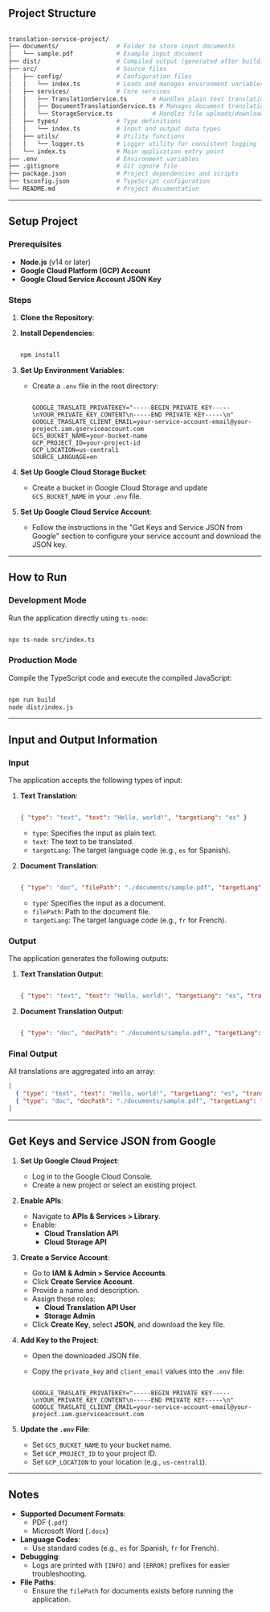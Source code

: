 # 

## Project Structure

```bash

translation-service-project/
├── documents/                # Folder to store input documents
│   └── sample.pdf            # Example input document
├── dist/                     # Compiled output (generated after build)
├── src/                      # Source files
│   ├── config/               # Configuration files
│   │   └── index.ts          # Loads and manages environment variables
│   ├── services/             # Core services
│   │   ├── TranslationService.ts       # Handles plain text translation
│   │   ├── DocumentTranslationService.ts # Manages document translation
│   │   └── StorageService.ts           # Handles file uploads/downloads to/from GCS
│   ├── types/                # Type definitions
│   │   └── index.ts          # Input and output data types
│   ├── utils/                # Utility functions
│   │   └── logger.ts         # Logger utility for consistent logging
│   └── index.ts              # Main application entry point
├── .env                      # Environment variables
├── .gitignore                # Git ignore file
├── package.json              # Project dependencies and scripts
├── tsconfig.json             # TypeScript configuration
└── README.md                 # Project documentation

```

---

## Setup Project

### Prerequisites

- **Node.js** (v14 or later)
- **Google Cloud Platform (GCP) Account**
- **Google Cloud Service Account JSON Key**

### Steps

1. **Clone the Repository**:
    
2. **Install Dependencies**:
    
    ```bash
    
    npm install
    
    ```
    
3. **Set Up Environment Variables**:
    - Create a `.env` file in the root directory:
        
        ```
        
        GOOGLE_TRASLATE_PRIVATEKEY="-----BEGIN PRIVATE KEY-----\nYOUR_PRIVATE_KEY_CONTENT\n-----END PRIVATE KEY-----\n"
        GOOGLE_TRASLATE_CLIENT_EMAIL=your-service-account-email@your-project.iam.gserviceaccount.com
        GCS_BUCKET_NAME=your-bucket-name
        GCP_PROJECT_ID=your-project-id
        GCP_LOCATION=us-central1
        SOURCE_LANGUAGE=en
        
        ```
        
4. **Set Up Google Cloud Storage Bucket**:
    - Create a bucket in Google Cloud Storage and update `GCS_BUCKET_NAME` in your `.env` file.
5. **Set Up Google Cloud Service Account**:
    - Follow the instructions in the "Get Keys and Service JSON from Google" section to configure your service account and download the JSON key.

---

## How to Run

### Development Mode

Run the application directly using `ts-node`:

```bash

npx ts-node src/index.ts

```

### Production Mode

Compile the TypeScript code and execute the compiled JavaScript:

```bash

npm run build
node dist/index.js

```

---

## Input and Output Information

### Input

The application accepts the following types of input:

1. **Text Translation**:
    
    ```json
    
    { "type": "text", "text": "Hello, world!", "targetLang": "es" }
    
    ```
    
    - `type`: Specifies the input as plain text.
    - `text`: The text to be translated.
    - `targetLang`: The target language code (e.g., `es` for Spanish).
2. **Document Translation**:
    
    ```json
    
    { "type": "doc", "filePath": "./documents/sample.pdf", "targetLang": "fr" }
    
    ```
    
    - `type`: Specifies the input as a document.
    - `filePath`: Path to the document file.
    - `targetLang`: The target language code (e.g., `fr` for French).

### Output

The application generates the following outputs:

1. **Text Translation Output**:
    
    ```json
    
    { "type": "text", "text": "Hello, world!", "targetLang": "es", "translatedText": "¡Hola, mundo!" }
    
    ```
    
2. **Document Translation Output**:
    
    ```json
    
    { "type": "doc", "docPath": "./documents/sample.pdf", "targetLang": "fr", "translatedDocPath": "./documents/sample_fr.pdf" }
    
    ```
    

### Final Output

All translations are aggregated into an array:

```json
[
  { "type": "text", "text": "Hello, world!", "targetLang": "es", "translatedText": "¡Hola, mundo!" },
  { "type": "doc", "docPath": "./documents/sample.pdf", "targetLang": "fr", "translatedDocPath": "./documents/sample_fr.pdf" }
]

```

---

## Get Keys and Service JSON from Google

1. **Set Up Google Cloud Project**:
    - Log in to the Google Cloud Console.
    - Create a new project or select an existing project.
2. **Enable APIs**:
    - Navigate to **APIs & Services > Library**.
    - Enable:
        - **Cloud Translation API**
        - **Cloud Storage API**
3. **Create a Service Account**:
    - Go to **IAM & Admin > Service Accounts**.
    - Click **Create Service Account**.
    - Provide a name and description.
    - Assign these roles:
        - **Cloud Translation API User**
        - **Storage Admin**
    - Click **Create Key**, select **JSON**, and download the key file.
4. **Add Key to the Project**:
    - Open the downloaded JSON file.
    - Copy the `private_key` and `client_email` values into the `.env` file:
        
        ```
        
        GOOGLE_TRASLATE_PRIVATEKEY="-----BEGIN PRIVATE KEY-----\nYOUR_PRIVATE_KEY_CONTENT\n-----END PRIVATE KEY-----\n"
        GOOGLE_TRASLATE_CLIENT_EMAIL=your-service-account-email@your-project.iam.gserviceaccount.com
        
        ```
        
5. **Update the `.env` File**:
    - Set `GCS_BUCKET_NAME` to your bucket name.
    - Set `GCP_PROJECT_ID` to your project ID.
    - Set `GCP_LOCATION` to your location (e.g., `us-central1`).

---

## Notes

- **Supported Document Formats**:
    - PDF (`.pdf`)
    - Microsoft Word (`.docx`)
- **Language Codes**:
    - Use standard codes (e.g., `es` for Spanish, `fr` for French).
- **Debugging**:
    - Logs are printed with `[INFO]` and `[ERROR]` prefixes for easier troubleshooting.
- **File Paths**:
    - Ensure the `filePath` for documents exists before running the application.